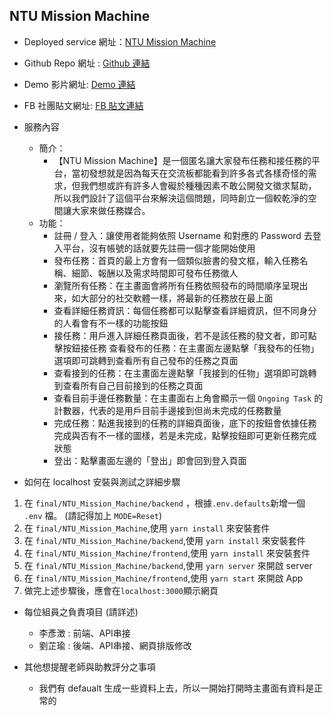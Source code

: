 ## NTU Mission Machine
- Deployed service 網址：[NTU Mission Machine](https://ntu-mission-machine-production-f1a7.up.railway.app)

- Github Repo 網址 : [Github 連結](https://github.com/yclee6262/wp1111/tree/main/final)

- Demo 影片網址: [Demo 連結](https://drive.google.com/file/d/1nRk1ngi2AY7hbtWIPqZR8g4X6HqAqFdw/view?usp=sharing)
- FB 社團貼文網址: [FB 貼文連結](https://www.facebook.com/groups/NTURicWebProg/permalink/1828600490821196/)
- 服務內容
    - 簡介：
        - 【NTU Mission Machine】是一個匿名讓大家發布任務和接任務的平台，當初發想就是因為每天在交流板都能看到許多各式各樣奇怪的需求，但我們想或許有許多人會礙於種種因素不敢公開發文徵求幫助，所以我們設計了這個平台來解決這個問題，同時創立一個較乾淨的空間讓大家來做任務媒合。
    - 功能：
        - 註冊 / 登入：讓使用者能夠依照 Username 和對應的 Password 去登入平台，沒有帳號的話就要先註冊一個才能開始使用
        - 發布任務：首頁的最上方會有一個類似臉書的發文框，輸入任務名稱、細節、報酬以及需求時間即可發布任務徵人
        - 瀏覽所有任務：在主畫面會將所有任務依照發布的時間順序呈現出來，如大部分的社交軟體一樣，將最新的任務放在最上面
        - 查看詳細任務資訊：每個任務都可以點擊查看詳細資訊，但不同身分的人看會有不一樣的功能按鈕
        - 接任務：用戶進入詳細任務頁面後，若不是該任務的發文者，即可點擊按鈕接任務
查看發布的任務：在主畫面左邊點擊「我發布的任物」選項即可跳轉到查看所有自己發布的任務之頁面
        - 查看接到的任務：在主畫面左邊點擊「我接到的任物」選項即可跳轉到查看所有自己目前接到的任務之頁面
        - 查看目前手邊任務數量：在主畫面右上角會顯示一個 `Ongoing Task` 的計數器，代表的是用戶目前手邊接到但尚未完成的任務數量
        - 完成任務：點進我接到的任務的詳細頁面後，底下的按鈕會依據任務完成與否有不一樣的圖樣，若是未完成，點擊按鈕即可更新任務完成狀態
        - 登出：點擊畫面左邊的「登出」即會回到登入頁面

- 如何在 localhost 安裝與測試之詳細步驟
1. 在 `final/NTU_Mission_Machine/backend` ，根據`.env.defaults`新增一個 `.env` 檔。 (請記得加上 `MODE=Reset`)
1. 在 `final/NTU_Mission_Machine`,使用 `yarn install` 來安裝套件
1. 在 `final/NTU_Mission_Machine/backend`,使用 `yarn install` 來安裝套件
1. 在 `final/NTU_Mission_Machine/frontend`,使用 `yarn install` 來安裝套件
1. 在 `final/NTU_Mission_Machine/backend`,使用 `yarn server` 來開啟 server
1. 在 `final/NTU_Mission_Machine/frontend`,使用 `yarn start` 來開啟 App
1. 做完上述步驟後，應會在`localhost:3000`顯示網頁

- 每位組員之負責項目 (請詳述)
    - 李彥澂 : 前端、API串接
    - 劉芷瑜 : 後端、API串接、網頁排版修改

- 其他想提醒老師與助教評分之事項
    - 我們有 defaualt 生成一些資料上去，所以一開始打開時主畫面有資料是正常的
